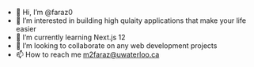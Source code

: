 - 👋 Hi, I’m @faraz0
- 👀 I’m interested in building high qulaity applications that make your life easier
- 🌱 I’m currently learning Next.js 12
- 💞️ I’m looking to collaborate on any web development projects
- 📫 How to reach me m2faraz@uwaterloo.ca

<!---
faraz0/faraz0 is a ✨ special ✨ repository because its `README.md` (this file) appears on your GitHub profile.
You can click the Preview link to take a look at your changes.
--->
